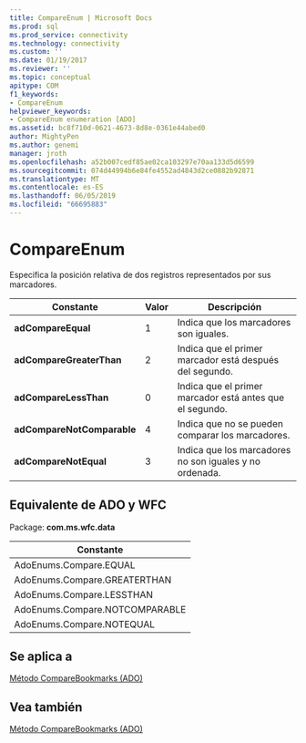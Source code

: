 ```yaml
---
title: CompareEnum | Microsoft Docs
ms.prod: sql
ms.prod_service: connectivity
ms.technology: connectivity
ms.custom: ''
ms.date: 01/19/2017
ms.reviewer: ''
ms.topic: conceptual
apitype: COM
f1_keywords:
- CompareEnum
helpviewer_keywords:
- CompareEnum enumeration [ADO]
ms.assetid: bc8f710d-0621-4673-8d8e-0361e44abed0
author: MightyPen
ms.author: genemi
manager: jroth
ms.openlocfilehash: a52b007cedf85ae02ca103297e70aa133d5d6599
ms.sourcegitcommit: 074d44994b6e84fe4552ad4843d2ce0882b92871
ms.translationtype: MT
ms.contentlocale: es-ES
ms.lasthandoff: 06/05/2019
ms.locfileid: "66695883"
---
```

# <a name="compareenum"></a>CompareEnum
Especifica la posición relativa de dos registros representados por sus marcadores.  
  
|Constante|Valor|Descripción|  
|--------------|-----------|-----------------|  
|**adCompareEqual**|1|Indica que los marcadores son iguales.|  
|**adCompareGreaterThan**|2|Indica que el primer marcador está después del segundo.|  
|**adCompareLessThan**|0|Indica que el primer marcador está antes que el segundo.|  
|**adCompareNotComparable**|4|Indica que no se pueden comparar los marcadores.|  
|**adCompareNotEqual**|3|Indica que los marcadores no son iguales y no ordenada.|  
  
## <a name="adowfc-equivalent"></a>Equivalente de ADO y WFC  
 Package: **com.ms.wfc.data**  
  
|Constante|  
|--------------|  
|AdoEnums.Compare.EQUAL|  
|AdoEnums.Compare.GREATERTHAN|  
|AdoEnums.Compare.LESSTHAN|  
|AdoEnums.Compare.NOTCOMPARABLE|  
|AdoEnums.Compare.NOTEQUAL|  
  
## <a name="applies-to"></a>Se aplica a  
 [Método CompareBookmarks (ADO)](../../../ado/reference/ado-api/comparebookmarks-method-ado.md)  
  
## <a name="see-also"></a>Vea también  
 [Método CompareBookmarks (ADO)](../../../ado/reference/ado-api/comparebookmarks-method-ado.md)
